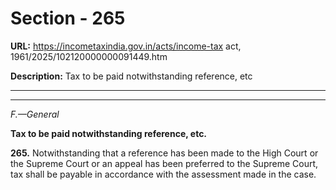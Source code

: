 # Section - 265

**URL:** https://incometaxindia.gov.in/acts/income-tax act, 1961/2025/102120000000091449.htm

**Description:** Tax to be paid notwithstanding reference, etc

---

****

_F.—General_

**Tax to be paid notwithstanding reference, etc.**

**265.** Notwithstanding that a reference has been made to the High Court or the Supreme Court or an appeal has been preferred to the Supreme Court, tax shall be payable in accordance with the assessment made in the case.